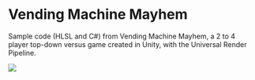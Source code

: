 # Vending Machine Mayhem
Sample code (HLSL and C#) from Vending Machine Mayhem, a 2 to 4 player top-down versus game created in Unity, with the Universal Render Pipeline.

![](https://i.imgur.com/7Ba0RgC.png)
